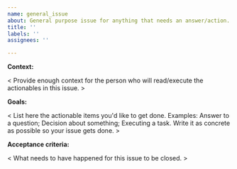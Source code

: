 ```yaml
---
name: general_issue
about: General purpose issue for anything that needs an answer/action.
title: ''
labels: ''
assignees: ''

---
```


**Context:**

< Provide enough context for the person who will read/execute the actionables in this issue. >

**Goals:**

< List here the actionable items you'd like to get done. Examples: Answer to a question; Decision about something; Executing a task. Write it as concrete as possible so your issue gets done. >

**Acceptance criteria:**

< What needs to have happened for this issue to be closed. >
